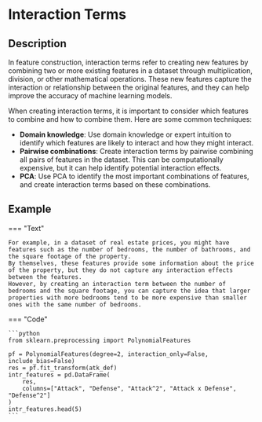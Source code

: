 # Interaction Terms

## Description

In feature construction, interaction terms refer to creating new features by combining two or more existing features in a dataset through multiplication, division, or other mathematical operations.
These new features capture the interaction or relationship between the original features, and they can help improve the accuracy of machine learning models.

When creating interaction terms, it is important to consider which features to combine and how to combine them.
Here are some common techniques:

- **Domain knowledge**: Use domain knowledge or expert intuition to identify which features are likely to interact and how they might interact.
- **Pairwise combinations**: Create interaction terms by pairwise combining all pairs of features in the dataset. This can be computationally expensive, but it can help identify potential interaction effects.
- **PCA**: Use PCA to identify the most important combinations of features, and create interaction terms based on these combinations.

## Example

=== "Text"

    For example, in a dataset of real estate prices, you might have features such as the number of bedrooms, the number of bathrooms, and the square footage of the property.
    By themselves, these features provide some information about the price of the property, but they do not capture any interaction effects between the features.
    However, by creating an interaction term between the number of bedrooms and the square footage, you can capture the idea that larger properties with more bedrooms tend to be more expensive than smaller ones with the same number of bedrooms.

=== "Code"

    ```python
    from sklearn.preprocessing import PolynomialFeatures

    pf = PolynomialFeatures(degree=2, interaction_only=False, include_bias=False)
    res = pf.fit_transform(atk_def)
    intr_features = pd.DataFrame(
        res,
        columns=["Attack", "Defense", "Attack^2", "Attack x Defense", "Defense^2"]
    )
    intr_features.head(5)
    ```
